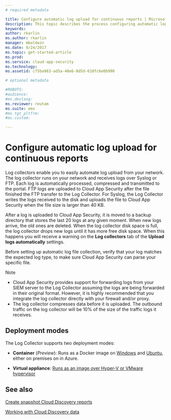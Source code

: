 ```yaml
---
# required metadata

title: Configure automatic log upload for continuous reports | Microsoft Docs
description: This topic describes the process configuring automatic log upload for continuous reports in Cloud App Security.
keywords:
author: rkarlin
ms.author: rkarlin
manager: mbaldwin
ms.date: 9/24/2017
ms.topic: get-started-article
ms.prod:
ms.service: cloud-app-security
ms.technology:
ms.assetid: c75ba963-ad5a-48e6-8d5d-610fc6e0b990

# optional metadata

#ROBOTS:
#audience:
#ms.devlang:
ms.reviewer: reutam
ms.suite: ems
#ms.tgt_pltfrm:
#ms.custom:

---
```


# Configure automatic log upload for continuous reports


Log collectors enable you to easily automate log upload from your network. The log collector runs on your network and receives logs over Syslog or FTP. Each log is automatically processed, compressed and transmitted to the portal. FTP
logs are uploaded to Cloud App Security after the file finished the FTP transfer to the Log Collector.  For Syslog, the Log Collector writes the logs received to the disk and uploads the file to Cloud App Security when the file size is
larger than 40 KB.

After a log is uploaded to Cloud App Security, it is moved to a backup directory that stores the last 20 logs at any given moment. When new logs arrive, the old ones are deleted. When the log collector disk space is full, the log collector drops new logs until it has more free disk space. When this happens you will receive a warning on the **Log collectors** tab of the **Upload logs automatically** settings.

Before setting up automatic log file collection, verify that your log matches the expected log type, to make sure Cloud App Security can parse your specific file.

> [!NOTE]
>-  Cloud App Security provides support for forwarding logs from your SIEM server to the Log Collector assuming the logs are being forwarded in their original format. However, it is highly recommended that you integrate the log collector directly with your firewall and/or proxy.
>- The log collector compresses data before it is uploaded. The outbound traffic on the log collector will be 10% of the size of the traffic logs it receives. 

## Deployment modes

The Log Collector supports two deployment modes:

-   **Container** (*Preview*): Runs as a Docker image on [Windows](discovery-docker-windows.md) and [Ubuntu](discovery-docker-ubuntu.md), either on premises on in Azure. 



-   **Virtual appliance**:  [Runs as an image over Hyper-V or VMware hypervisor](configure-automatic-log-upload-for-continuous-reports.md)




## See also
 
[Create snapshot Cloud Discovery reports](create-snapshot-cloud-discovery-reports.md)

[Working with Cloud Discovery data](working-with-cloud-discovery-data.md)

